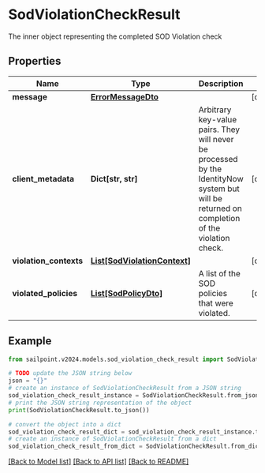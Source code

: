 # SodViolationCheckResult

The inner object representing the completed SOD Violation check

## Properties

Name | Type | Description | Notes
------------ | ------------- | ------------- | -------------
**message** | [**ErrorMessageDto**](ErrorMessageDto.md) |  | [optional] 
**client_metadata** | **Dict[str, str]** | Arbitrary key-value pairs. They will never be processed by the IdentityNow system but will be returned on completion of the violation check. | [optional] 
**violation_contexts** | [**List[SodViolationContext]**](SodViolationContext.md) |  | [optional] 
**violated_policies** | [**List[SodPolicyDto]**](SodPolicyDto.md) | A list of the SOD policies that were violated. | [optional] 

## Example

```python
from sailpoint.v2024.models.sod_violation_check_result import SodViolationCheckResult

# TODO update the JSON string below
json = "{}"
# create an instance of SodViolationCheckResult from a JSON string
sod_violation_check_result_instance = SodViolationCheckResult.from_json(json)
# print the JSON string representation of the object
print(SodViolationCheckResult.to_json())

# convert the object into a dict
sod_violation_check_result_dict = sod_violation_check_result_instance.to_dict()
# create an instance of SodViolationCheckResult from a dict
sod_violation_check_result_from_dict = SodViolationCheckResult.from_dict(sod_violation_check_result_dict)
```
[[Back to Model list]](../README.md#documentation-for-models) [[Back to API list]](../README.md#documentation-for-api-endpoints) [[Back to README]](../README.md)


